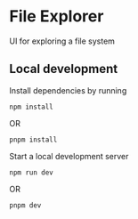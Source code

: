 # File Explorer

UI for exploring a file system

## Local development

Install dependencies by running

```shell
npm install
```

OR

```shell
pnpm install
```

Start a local development server

```shell
npm run dev
```

OR

```shell
pnpm dev
```

